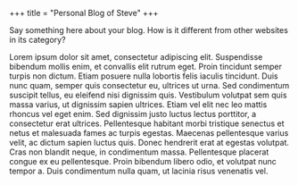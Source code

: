 +++
title = "Personal Blog of Steve"
+++

Say something here about your blog. How is it different from other websites in its category?

Lorem ipsum dolor sit amet, consectetur adipiscing elit. Suspendisse bibendum mollis enim,
et convallis elit rutrum eget. Proin tincidunt semper turpis non dictum. Etiam posuere nulla
lobortis felis iaculis tincidunt. Duis nunc quam, semper quis consectetur eu, ultrices ut urna.
Sed condimentum suscipit tellus, eu eleifend nisi dignissim quis. Vestibulum volutpat sem quis massa varius,
ut dignissim sapien ultrices. Etiam vel elit nec leo mattis rhoncus vel eget enim.
Sed dignissim justo luctus lectus porttitor, a consectetur erat ultrices. Pellentesque
habitant morbi tristique senectus et netus et malesuada fames ac turpis egestas. Maecenas
pellentesque varius velit, ac dictum sapien luctus quis. Donec hendrerit erat at egestas volutpat.
Cras non blandit neque, in condimentum massa. Pellentesque placerat congue ex eu pellentesque.
Proin bibendum libero odio, et volutpat nunc tempor a. Duis condimentum nulla quam, ut lacinia risus
venenatis vel.